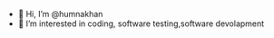 - 👋 Hi, I’m @humnakhan
- 👀 I’m interested in coding, software testing,software devolapment


<!---
humna2531/humna2531 is a ✨ special ✨ repository because its `README.md` (this file) appears on your GitHub profile.
You can click the Preview link to take a look at your changes.
--->
